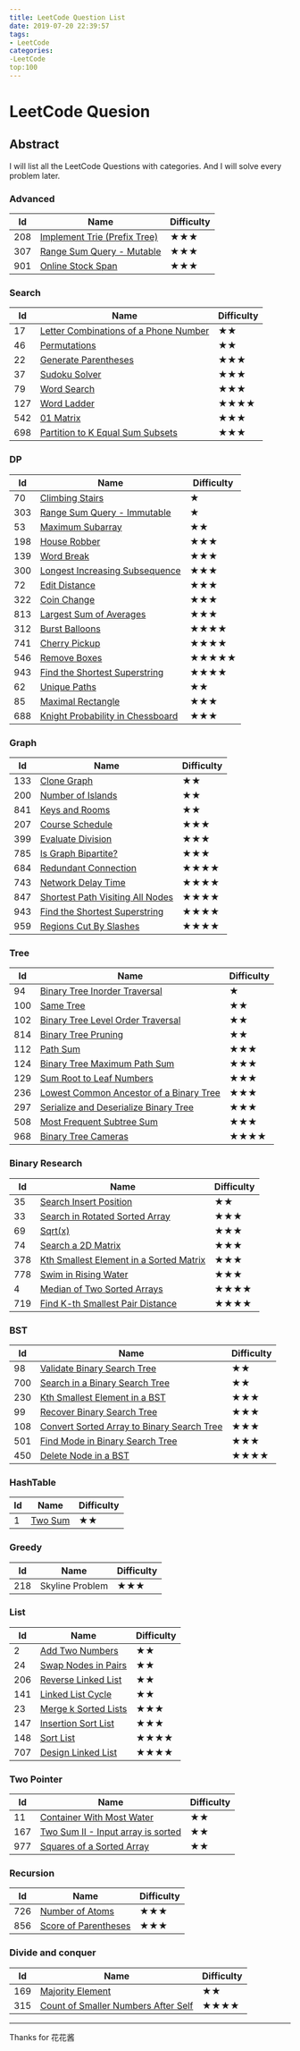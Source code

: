 ```yaml
---
title: LeetCode Question List 
date: 2019-07-20 22:39:57
tags:
- LeetCode
categories: 
-LeetCode
top:100
---
```


# LeetCode Quesion

## Abstract
I will list all the LeetCode Questions with categories. And I will solve every problem later.
<!--more-->

### Advanced

| Id   | Name                                                         | Difficulty |
| ---- | ------------------------------------------------------------ | ---------- |
| 208  | [Implement Trie (Prefix Tree)](https://leetcode.com/problems/implement-trie-prefix-tree) | ★★★        |
| 307  | [Range Sum Query - Mutable](https://leetcode.com/problems/range-sum-query-mutable) | ★★★        |
| 901  | [Online Stock Span](https://leetcode.com/problems/online-stock-span) | ★★★        |

### Search

| Id   | Name                                                         | Difficulty |
| ---- | ------------------------------------------------------------ | ---------- |
| 17   | [Letter Combinations of a Phone   Number](https://leetcode.com/problems/letter-combinations-of-a-phone-number) | ★★         |
| 46   | [Permutations](https://leetcode.com/problems/permutations/)  | ★★         |
| 22   | [Generate Parentheses](https://leetcode.com/problems/generate-parentheses/) | ★★★        |
| 37   | [Sudoku Solver](https://leetcode.com/problems/sudoku-solver) | ★★★        |
| 79   | [Word Search](https://leetcode.com/problems/word-search/)    | ★★★        |
| 127  | [Word Ladder](https://leetcode.com/problems/word-ladder/)    | ★★★★       |
| 542  | [01 Matrix](https://leetcode.com/problems/01-matrix/)        | ★★★        |
| 698  | [Partition to K Equal Sum Subsets](https://leetcode.com/problems/partition-to-k-equal-sum-subsets) | ★★★        |

### DP

| Id   | Name                                                         | Difficulty |
| ---- | ------------------------------------------------------------ | ---------- |
| 70   | [Climbing Stairs](https://leetcode.com/problems/climbing-stairs) | ★          |
| 303  | [Range Sum Query - Immutable](https://leetcode.com/problems/range-sum-query-immutable) | ★          |
| 53   | [Maximum Subarray](https://leetcode.com/problems/maximum-subarray) | ★★         |
| 198  | [House Robber](https://leetcode.com/problems/house-robber/)  | ★★★        |
| 139  | [Word Break](https://leetcode.com/problems/word-break)       | ★★★        |
| 300  | [Longest Increasing Subsequence](https://leetcode.com/problems/longest-increasing-subsequence/) | ★★★        |
| 72   | [Edit Distance](https://leetcode.com/problems/edit-distance) | ★★★        |
| 322  | [Coin Change](https://leetcode.com/problems/coin-change)     | ★★★        |
| 813  | [Largest Sum of Averages](https://leetcode.com/problems/largest-sum-of-averages/) | ★★★        |
| 312  | [Burst Balloons](https://leetcode.com/problems/burst-balloons/) | ★★★★       |
| 741  | [Cherry Pickup](https://leetcode.com/problems/cherry-pickup/) | ★★★★       |
| 546  | [Remove Boxes](https://leetcode.com/problems/remove-boxes)   | ★★★★★      |
| 943  | [Find the Shortest Superstring](https://leetcode.com/problems/find-the-shortest-superstring/) | ★★★★       |
| 62   | [Unique Paths](https://leetcode.com/problems/unique-paths)   | ★★         |
| 85   | [Maximal Rectangle](https://leetcode.com/problems/delete-operation-for-two-strings/) | ★★★        |
| 688  | [Knight Probability in Chessboard](https://leetcode.com/problems/knight-probability-in-chessboard/) | ★★★        |

### Graph

| Id   | Name                                                         | Difficulty |
| ---- | ------------------------------------------------------------ | ---------- |
| 133  | [Clone Graph](https://leetcode.com/problems/clone-graph/)    | ★★         |
| 200  | [Number of Islands](https://leetcode.com/problems/number-of-islands) | ★★         |
| 841  | [Keys and Rooms](https://leetcode.com/problems/keys-and-rooms/) | ★★         |
| 207  | [Course Schedule](https://leetcode.com/problems/course-schedule/) | ★★★        |
| 399  | [Evaluate Division](https://leetcode.com/problems/evaluate-division) | ★★★        |
| 785  | [Is Graph Bipartite?](https://leetcode.com/problems/is-graph-bipartite) | ★★★        |
| 684  | [Redundant Connection](https://leetcode.com/problems/redundant-connection) | ★★★★       |
| 743  | [Network Delay Time](https://leetcode.com/problems/network-delay-time) | ★★★★       |
| 847  | [Shortest Path Visiting All Nodes](https://leetcode.com/problems/shortest-path-visiting-all-nodes/) | ★★★★       |
| 943  | [Find the Shortest Superstring](https://leetcode.com/problems/find-the-shortest-superstring/) | ★★★★       |
| 959  | [Regions Cut By Slashes](https://leetcode.com/problems/regions-cut-by-slashes/) | ★★★★       |

### Tree

| Id   | Name                                                         | Difficulty |
| ---- | ------------------------------------------------------------ | ---------- |
| 94   | [Binary Tree Inorder Traversal](https://leetcode.com/problems/binary-tree-inorder-traversal/) | ★          |
| 100  | [Same Tree](https://leetcode.com/problems/same-tree/)        | ★★         |
| 102  | [Binary Tree Level Order Traversal](https://leetcode.com/problems/binary-tree-level-order-traversal/) | ★★         |
| 814  | [Binary Tree Pruning](https://leetcode.com/problems/binary-tree-pruning/) | ★★         |
| 112  | [Path Sum](https://leetcode.com/problems/path-sum/)          | ★★★        |
| 124  | [Binary Tree Maximum Path Sum](https://leetcode.com/problems/binary-tree-maximum-path-sum/) | ★★★        |
| 129  | [Sum Root to Leaf Numbers](https://leetcode.com/problems/sum-root-to-leaf-numbers/) | ★★★        |
| 236  | [Lowest Common Ancestor of a Binary   Tree](https://leetcode.com/problems/lowest-common-ancestor-of-a-binary-tree/) | ★★★        |
| 297  | [Serialize and Deserialize Binary   Tree](https://leetcode.com/problems/serialize-and-deserialize-binary-tree/) | ★★★        |
| 508  | [Most Frequent Subtree Sum](https://leetcode.com/problems/most-frequent-subtree-sum/) | ★★★        |
| 968  | [Binary Tree Cameras](https://leetcode.com/problems/binary-tree-cameras/) | ★★★★       |

### Binary Research

| Id   | Name                                                         | Difficulty |
| ---- | ------------------------------------------------------------ | ---------- |
| 35   | [Search Insert Position](https://leetcode.com/problems/search-insert-position/) | ★★         |
| 33   | [Search in Rotated Sorted Array](https://leetcode.com/problems/search-in-rotated-sorted-array) | ★★★        |
| 69   | [Sqrt(x)](https://leetcode.com/problems/sqrtx)               | ★★★        |
| 74   | [Search a 2D Matrix](https://leetcode.com/problems/search-a-2d-matrix/) | ★★★        |
| 378  | [Kth Smallest Element in a Sorted   Matrix](https://leetcode.com/problems/kth-smallest-element-in-a-sorted-matrix/) | ★★★        |
| 778  | [Swim in Rising Water](https://leetcode.com/problems/swim-in-rising-water/) | ★★★        |
| 4    | [Median of Two Sorted Arrays](https://leetcode.com/problems/median-of-two-sorted-arrays/) | ★★★★       |
| 719  | [Find K-th Smallest Pair Distance](https://leetcode.com/problems/find-k-th-smallest-pair-distance/) | ★★★★       |

### BST

| Id   | Name                                                         | Difficulty |
| ---- | ------------------------------------------------------------ | ---------- |
| 98   | [Validate Binary Search Tree](https://leetcode.com/problems/validate-binary-search-tree/) | ★★         |
| 700  | [Search in a Binary Search Tree](https://leetcode.com/problems/search-in-a-binary-search-tree/) | ★★         |
| 230  | [Kth Smallest Element in a BST](https://leetcode.com/problems/kth-smallest-element-in-a-bst) | ★★★        |
| 99   | [Recover Binary Search Tree](https://leetcode.com/problems/recover-binary-search-tree/) | ★★★        |
| 108  | [Convert Sorted Array to Binary   Search Tree](https://leetcode.com/problems/convert-sorted-array-to-binary-search-tree/) | ★★★        |
| 501  | [Find Mode in Binary Search Tree](https://leetcode.com/problems/find-mode-in-binary-search-tree/) | ★★★        |
| 450  | [Delete Node in a BST](https://leetcode.com/problems/delete-node-in-a-bst/) | ★★★★       |

### HashTable

| Id   | Name                                              | Difficulty |
| ---- | ------------------------------------------------- | ---------- |
| 1    | [Two Sum](https://leetcode.com/problems/two-sum/) | ★★         |

### Greedy

| Id   | Name            | Difficulty |
| ---- | --------------- | ---------- |
| 218  | Skyline Problem | ★★★        |

### List

| Id   | Name                                                         | Difficulty |
| ---- | ------------------------------------------------------------ | ---------- |
| 2    | [Add Two Numbers](https://leetcode.com/problems/add-two-numbers/) | ★★         |
| 24   | [Swap Nodes in Pairs](https://leetcode.com/problems/swap-nodes-in-pairs/) | ★★         |
| 206  | [Reverse Linked List](https://leetcode.com/problems/reverse-linked-list/) | ★★         |
| 141  | [Linked List Cycle](https://leetcode.com/problems/linked-list-cycle/) | ★★         |
| 23   | [Merge k Sorted Lists](https://leetcode.com/problems/merge-k-sorted-lists/) | ★★★        |
| 147  | [Insertion Sort List](https://leetcode.com/problems/insertion-sort-list/) | ★★★        |
| 148  | [Sort List](https://leetcode.com/problems/sort-list/)        | ★★★★       |
| 707  | [Design Linked List](https://leetcode.com/problems/design-linked-list) | ★★★★       |

### Two Pointer

| Id   | Name                                                         | Difficulty |
| ---- | ------------------------------------------------------------ | ---------- |
| 11   | [Container With Most Water](https://leetcode.com/problems/container-with-most-water/) | ★★         |
| 167  | [Two Sum II - Input array is sorted](https://leetcode.com/problems/two-sum-ii-input-array-is-sorted) | ★★         |
| 977  | [Squares of a Sorted Array](https://leetcode.com/problems/squares-of-a-sorted-array) | ★★         |

### Recursion

| Id   | Name                                                         | Difficulty |
| ---- | ------------------------------------------------------------ | ---------- |
| 726  | [Number of Atoms](https://leetcode.com/problems/number-of-atoms) | ★★★        |
| 856  | [Score of Parentheses](https://leetcode.com/problems/score-of-parentheses/) | ★★★        |

### Divide and conquer

| Id   | Name                                                         | Difficulty |
| ---- | ------------------------------------------------------------ | ---------- |
| 169  | [Majority Element](https://leetcode.com/problems/majority-element) | ★★         |
| 315  | [Count of Smaller Numbers After Self](https://leetcode.com/problems/count-of-smaller-numbers-after-self/) | ★★★★       |

---

Thanks for 花花酱